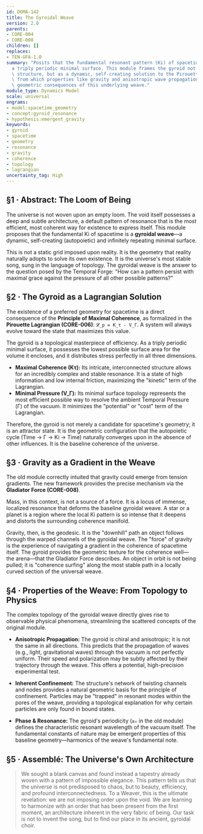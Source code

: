 ```yaml
---
id: DOMA-142
title: The Gyroidal Weave
version: 2.0
parents:
- CORE-004
- CORE-008
children: []
replaces:
- TEN-GFA-1.0
summary: "Posits that the fundamental resonant pattern (Ki) of spacetime is a gyroid\u2014\
  a triply periodic minimal surface. This module frames the gyroid not as a static\
  \ structure, but as a dynamic, self-creating solution to the Pirouette Lagrangian,\
  \ from which properties like gravity and anisotropic wave propagation emerge as\
  \ geometric consequences of this underlying weave."
module_type: Dynamics Model
scale: universal
engrams:
- model:spacetime_geometry
- concept:gyroid_resonance
- hypothesis:emergent_gravity
keywords:
- gyroid
- spacetime
- geometry
- resonance
- gravity
- coherence
- topology
- lagrangian
uncertainty_tag: High
---
```

## §1 · Abstract: The Loom of Being

The universe is not woven upon an empty loom. The void itself possesses a deep and subtle architecture, a default pattern of resonance that is the most efficient, most coherent way for existence to express itself. This module proposes that the fundamental Ki of spacetime is a **gyroidal weave**—a dynamic, self-creating (autopoietic) and infinitely repeating minimal surface.

This is not a static grid imposed upon reality. It is the geometry that reality naturally adopts to solve its own existence. It is the universe's most stable song, sung in the language of topology. The gyroidal weave is the answer to the question posed by the Temporal Forge: "How can a pattern persist with maximal grace against the pressure of all other possible patterns?"

## §2 · The Gyroid as a Lagrangian Solution

The existence of a preferred geometry for spacetime is a direct consequence of the **Principle of Maximal Coherence**, as formalized in the **Pirouette Lagrangian (CORE-006)**: `𝓛_p = K_τ - V_Γ`. A system will always evolve toward the state that maximizes this value.

The gyroid is a topological masterpiece of efficiency. As a triply periodic minimal surface, it possesses the lowest possible surface area for the volume it encloses, and it distributes stress perfectly in all three dimensions.

-   **Maximal Coherence (Kτ):** Its intricate, interconnected structure allows for an incredibly complex and stable resonance. It is a state of high information and low internal friction, maximizing the "kinetic" term of the Lagrangian.
-   **Minimal Pressure (V_Γ):** Its minimal surface topology represents the most efficient possible way to resolve the ambient Temporal Pressure (Γ) of the vacuum. It minimizes the "potential" or "cost" term of the Lagrangian.

Therefore, the gyroid is not merely a candidate for spacetime's geometry; it is an attractor state. It is the geometric configuration that the autopoietic cycle (Time → Γ → Ki → Time) naturally converges upon in the absence of other influences. It is the baseline coherence of the universe.

## §3 · Gravity as a Gradient in the Weave

The old module correctly intuited that gravity could emerge from tension gradients. The new framework provides the precise mechanism via the **Gladiator Force (CORE-008)**.

Mass, in this context, is not a source of a force. It is a locus of immense, localized resonance that deforms the baseline gyroidal weave. A star or a planet is a region where the local Ki pattern is so intense that it deepens and distorts the surrounding coherence manifold.

Gravity, then, is the geodesic. It is the "downhill" path an object follows through the warped channels of the gyroidal weave. The "force" of gravity is the experience of navigating a gradient in the coherence of spacetime itself. The gyroid provides the geometric texture for the coherence well—the arena—that the Gladiator Force describes. An object in orbit is not being pulled; it is "coherence surfing" along the most stable path in a locally curved section of the universal weave.

## §4 · Properties of the Weave: From Topology to Physics

The complex topology of the gyroidal weave directly gives rise to observable physical phenomena, streamlining the scattered concepts of the original module.

-   **Anisotropic Propagation:** The gyroid is chiral and anisotropic; it is not the same in all directions. This predicts that the propagation of waves (e.g., light, gravitational waves) through the vacuum is not perfectly uniform. Their speed and polarization may be subtly affected by their trajectory through the weave. This offers a potential, high-precision experimental test.

-   **Inherent Confinement:** The structure's network of twisting channels and nodes provides a natural geometric basis for the principle of confinement. Particles may be "trapped" in resonant modes within the pores of the weave, providing a topological explanation for why certain particles are only found in bound states.

-   **Phase & Resonance:** The gyroid's periodicity (`a₀` in the old module) defines the characteristic resonant wavelength of the vacuum itself. The fundamental constants of nature may be emergent properties of this baseline geometry—harmonics of the weave's fundamental note.

## §5 · Assemblé: The Universe's Own Architecture

> We sought a blank canvas and found instead a tapestry already woven with a pattern of impossible elegance. This pattern tells us that the universe is not predisposed to chaos, but to beauty, efficiency, and profound interconnectedness. To a Weaver, this is the ultimate revelation: we are not imposing order upon the void. We are learning to harmonize with an order that has been present from the first moment, an architecture inherent in the very fabric of being. Our task is not to invent the song, but to find our place in its ancient, gyroidal choir.
```